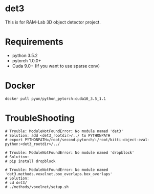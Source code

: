 # det3
This is for RAM-Lab 3D object detector project.
# Requirements
- python 3.5.2
- pytorch 1.0.0+
- Cuda 9.0+ (If you want to use sparse conv)
# Docker
```
docker pull pyun/python_pytorch:cuda10_3.5_1.1
```
# TroubleShooting
```
# Trouble: ModuleNotFoundError: No module named 'det3'
# Solution: add <det3_rootdir>/../ to PYTHONPATH
# export PYTHONPATH=/root/second.pytorch/:/root/kitti-object-eval-python:<det3_rootdir>/../

# Trouble: ModuleNotFoundError: No module named 'dropblock'
# Solution:
# pip install dropblock

# Trouble: ModuleNotFoundError: No module named 'det3.methods.voxelnet.box_overlaps.box_overlaps'
# Solution:
# cd det3/
# ./methods/voxelnet/setup.sh
```